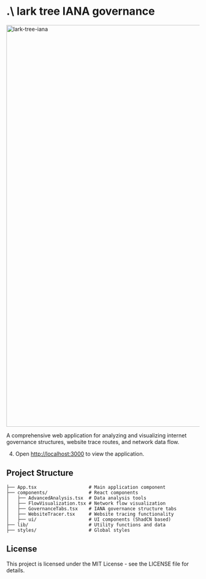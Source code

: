 
# .\ lark tree IANA governance
<img width="1048" alt="lark-tree-iana" src="https://github.com/user-attachments/assets/c12e7b4c-db85-4623-acf8-56acb96f0928" />

A comprehensive web application for analyzing and visualizing internet governance structures, website trace routes, and network data flow.


4. Open [http://localhost:3000](http://localhost:3000) to view the application.

##  Project Structure

```
├── App.tsx                   # Main application component
├── components/               # React components
│   ├── AdvancedAnalysis.tsx  # Data analysis tools
│   ├── FlowVisualization.tsx # Network flow visualization
│   ├── GovernanceTabs.tsx    # IANA governance structure tabs
│   ├── WebsiteTracer.tsx     # Website tracing functionality
│   ├── ui/                   # UI components (ShadCN based)
├── lib/                      # Utility functions and data
├── styles/                   # Global styles
```

##  License

This project is licensed under the MIT License - see the LICENSE file for details.


